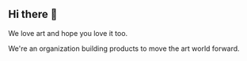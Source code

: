 ## Hi there 👋

We love art and hope you love it too.

We're an organization building products to move the art world forward.
